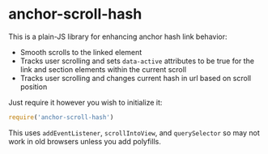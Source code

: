 # anchor-scroll-hash

This is a plain-JS library for enhancing anchor hash link behavior:

* Smooth scrolls to the linked element
* Tracks user scrolling and sets `data-active` attributes to be true for the link and section elements within the current scroll
* Tracks user scrolling and changes current hash in url based on scroll position

Just require it however you wish to initialize it:

```js
require('anchor-scroll-hash')
```

This uses `addEventListener`, `scrollIntoView`, and `querySelector` so may not work in old browsers unless you add polyfills.
